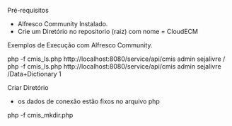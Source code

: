 


Pré-requisitos 
- Alfresco Community Instalado.
- Crie um Diretório no repositorio (raiz) com nome = CloudECM


Exemplos de Execução com Alfresco Community.

php -f cmis_ls.php   http://localhost:8080/service/api/cmis  admin sejalivre /
php -f cmis_ls.php   http://localhost:8080/service/api/cmis  admin sejalivre /Data+Dictionary 1


Criar Diretório

* os dados de conexão estão fixos no arquivo php

php -f cmis_mkdir.php











